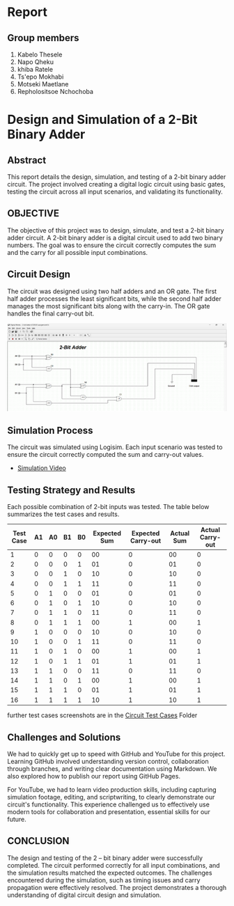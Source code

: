 # Report

## Group members
1. Kabelo Thesele
2. Napo Qheku
3. khiba Ratele
4. Ts'epo Mokhabi
5. Motseki Maetlane
6. Repholositsoe Nchochoba

# Design and Simulation of a 2-Bit Binary Adder

## Abstract
This report details the design, simulation, and testing of a 2-bit binary adder circuit. The project involved creating a digital logic circuit using basic gates, testing the circuit across all input scenarios, and validating its functionality.

## OBJECTIVE
The objective of this project was to design, simulate, and test a 2-bit binary adder circuit. A 2-bit binary adder is a digital circuit used to add two binary numbers. The goal was to ensure the circuit correctly computes the sum and the carry for all possible input combinations.

## Circuit Design
The circuit was designed using two half adders and an OR gate. The first half adder processes the least significant bits, while the second half adder manages the most significant bits along with the carry-in. The OR gate handles the final carry-out bit.

![Circuit Diagram](Binary_Adder_Circuit.png)

## Simulation Process
The circuit was simulated using Logisim. Each input scenario was tested to ensure the circuit correctly computed the sum and carry-out values.

- [Simulation Video](https://youtu.be/o_3akUZPG7s)

## Testing Strategy and Results
Each possible combination of 2-bit inputs was tested. The table below summarizes the test cases and results.

| Test Case | A1 | A0 | B1 | B0 | Expected Sum | Expected Carry-out | Actual Sum | Actual Carry-out |
|-----------|----|----|----|----|--------------|-------------------|------------|-----------------|
| 1         | 0  | 0  | 0  | 0  | 00           | 0                 | 00         | 0               |
| 2         | 0  | 0  | 0  | 1  | 01           | 0                 | 01         | 0               |
| 3         | 0  | 0  | 1  | 0  | 10           | 0                 | 10         | 0               |
| 4         | 0  | 0  | 1  | 1  | 11           | 0                 | 11         | 0               |
| 5         | 0  | 1  | 0  | 0  | 01           | 0                 | 01         | 0               |
| 6         | 0  | 1  | 0  | 1  | 10           | 0                 | 10         | 0               |
| 7         | 0  | 1  | 1  | 0  | 11           | 0                 | 11         | 0               |
| 8         | 0  | 1  | 1  | 1  | 00           | 1                 | 00         | 1               |
| 9         | 1  | 0  | 0  | 0  | 10           | 0                 | 10         | 0               |
| 10        | 1  | 0  | 0  | 1  | 11           | 0                 | 11         | 0               |
| 11        | 1  | 0  | 1  | 0  | 00           | 1                 | 00         | 1               |
| 12        | 1  | 0  | 1  | 1  | 01           | 1                 | 01         | 1               |
| 13        | 1  | 1  | 0  | 0  | 11           | 0                 | 11         | 0               |
| 14        | 1  | 1  | 0  | 1  | 00           | 1                 | 00         | 1               |
| 15        | 1  | 1  | 1  | 0  | 01           | 1                 | 01         | 1               |
| 16        | 1  | 1  | 1  | 1  | 10           | 1                 | 10         | 1               |

further test cases screenshots are in the [Circuit Test Cases](Circuit_Test_Cases/) Folder

## Challenges and Solutions
We had to quickly get up to speed with GitHub and YouTube for this project. Learning GitHub involved understanding version control, collaboration through branches, and writing clear documentation using Markdown. We also explored how to publish our report using GitHub Pages.

For YouTube, we had to learn video production skills, including capturing simulation footage, editing, and scriptwriting, to clearly demonstrate our circuit's functionality. This experience challenged us to effectively use modern tools for collaboration and presentation, essential skills for our future.

##	CONCLUSION

The design and testing of the 2 – bit binary adder were successfully completed. The circuit performed correctly for all input combinations, and the simulation results matched the expected outcomes. The challenges encountered during the simulation, such as timing issues and carry propagation were effectively resolved. The project demonstrates a thorough understanding of digital circuit design and simulation.
